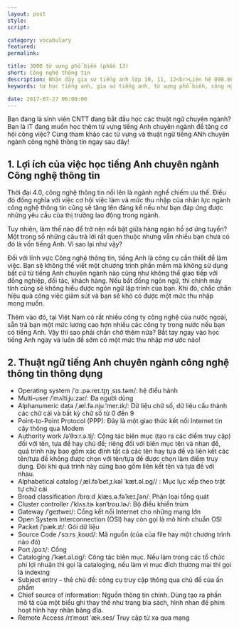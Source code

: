 ```yaml
---
layout: post
style:
script:

category: vocabulary
featured:
permalink:

title: 3000 từ vựng phổ biến (phần 13)
short: Công nghệ thông tin
description: Nhận dậy gia sư tiếng anh lớp 10, 11, 12<br>Liên hệ 098.66.77.99.3<br>Anh Thịnh
keywords: tự học tiếng anh, gia sư tiếng anh, từ vựng phổ biến, công nghệ thông tin, vocabulary, information technology

date: 2017-07-27 06:00:00
---
```


Bạn đang là sinh viên CNTT đang bắt đầu học các thuật ngữ chuyên ngành? Bạn là IT đang muốn học thêm từ vựng tiếng Anh chuyên ngành để tăng cơ hội công việc? Cùng tham khảo các từ vựng và thuật ngữ tiếng ANh chuyên ngành công nghệ thông tin ngay sau đây!

## 1. Lợi ích của việc học tiếng Anh chuyên ngành Công nghệ thông tin

Thời đại 4.0, công nghệ thông tin nổi lên là ngành nghề chiếm ưu thế. Điều đó đồng nghĩa với việc cơ hội việc làm và mức thu nhập của nhân lực ngành công nghệ thông tin cũng sẽ tăng lên đáng kể nếu như bạn đáp ứng được những yêu cầu của thị trường lao động trong ngành.

Tuy nhiên, làm thế nào để trở nên nổi bật giữa hàng ngàn hồ sơ ứng tuyển? Một trong số những câu trả lời rất quen thuộc nhưng vẫn nhiều bạn chưa có đó là vốn tiếng Anh. Vì sao lại như vậy?

Đối với lĩnh vực Công nghệ thông tin, tiếng Anh là công cụ cần thiết để làm việc. Bạn sẽ không thể viết một chương trình phần mềm mà không sử dụng bất cứ từ tiếng Anh chuyên ngành nào cũng như không thể giao tiếp với đồng nghiệp, đối tác, khách hàng. Nếu bất đồng ngôn ngữ, thì chính máy tính cũng sẽ không hiểu được ngôn ngữ lập trình của bạn. Khi đó, chắc chắn hiệu quả công việc giảm sút và bạn sẽ khó có được một mức thu nhập mong muốn.

Thêm vào đó, tại Việt Nam có rất nhiều công ty công nghệ của nước ngoài, sẵn trả bạn một mức lương cao hơn nhiều các công ty trong nước nếu bạn có tiếng Anh. Vậy thì sao phải chần chờ thêm nữa? Bắt tay ngay vào học tiếng Anh ngay và luôn để sớm có một mức thu nhập mơ ước nào!

## 2. Thuật ngữ tiếng Anh chuyên ngành công nghệ thông tin thông dụng

- Operating system /ˈɑː.pə.reɪ.t̬ɪŋ ˌsɪs.təm/: hệ điều hành
- Multi-user /ˈmʌltiˌjuːzər/: Đa người dùng
- Alphanumeric data  /ˌæl.fə.njuːˈmer.ɪk/: Dữ liệu chữ số, dữ liệu cấu thành các chữ cái và bất kỳ chữ số từ 0 đến 9
- Point-to-Point Protocol (PPP): Đây là một giao thức kết nối Internet tin cậy thông qua Modem
- Authority work /əˈθɔːr.ə.t̬i/: Công tác biên mục (tạo ra các điểm truy cập) đối với tên, tựa đề hay chủ đề; riêng đối với biên mục tên và nhan đề, quá trình này bao gồm xác định tất cả các tên hay tựa đề và liên kết các tên/tựa đề không được chọn với tên/tựa đề được chọn làm điểm truy dụng. Đôi khi quá trình này cũng bao gồm liên kết tên và tựa đề với nhau.
- Alphabetical catalog /ˌæl.fəˈbet̬.ɪ.kəl ˈkæt.əl.ɒɡ// : Mục lục xếp theo trật tự chữ cái
- Broad classification /brɑːd ˌklæs.ə.fəˈkeɪ.ʃən/: Phân loại tổng quát
- Cluster controller /ˈklʌs.tɚ kənˈtroʊ.lɚ/: Bộ điều khiển trùm
- Gateway /ˈɡeɪtweɪ/: Cổng kết nối Internet cho những mạng lớn
- Open System Interconnection (OSI) hay còn gọi là mô hình chuẩn OSI
- Packet /ˈpæk.ɪt/: Gói dữ liệu
- Source Code /ˈsɔːrs ˌkoʊd/: Mã nguồn (của của file hay một chương trình nào đó)
- Port /pɔːt/: Cổng
- Cataloging /ˈkæt.əl.ɒɡ/: Công tác biên mục. Nếu làm trong các tổ chức phi lợi nhuận thì gọi là cataloging, nếu làm vì mục đích thương mại thì gọi là indexing
- Subject entry – thẻ chủ đề: công cụ truy cập thông qua chủ đề của ấn phẩm
- Chief source of information: Nguồn thông tin chính. Dùng tạo ra phần mô tả của một biểu ghi thay thế như trang bìa sách, hình nhan đề phim hoạt hình hay nhãn băng đĩa.
- Remote Access /rɪˈmoʊt ˈæk.ses/ Truy cập từ xa qua mạng